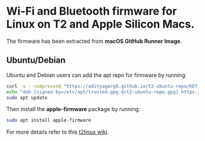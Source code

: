 # Wi-Fi and Bluetooth firmware for Linux on T2 and Apple Silicon Macs.

The firmware has been extracted from **macOS GitHub Runner Image**.

## Ubuntu/Debian

Ubuntu and Debian users can add the apt repo for firmware by running:

```bash
curl -s --compressed "https://adityagarg8.github.io/t2-ubuntu-repo/KEY.gpg" | gpg --dearmor | sudo tee /etc/apt/trusted.gpg.d/t2-ubuntu-repo.gpg >/dev/null
echo "deb [signed-by=/etc/apt/trusted.gpg.d/t2-ubuntu-repo.gpg] https://github.com/AdityaGarg8/Apple-Firmware/releases/download/debian ./" | sudo tee -a /etc/apt/sources.list.d/t2.list
sudo apt update
```

Then install the **apple-firmware** package by running:

```bash
sudo apt install apple-firmware
```

For more details refer to this [t2linux wiki](https://wiki.t2linux.org/guides/wifi-bluetooth/).
